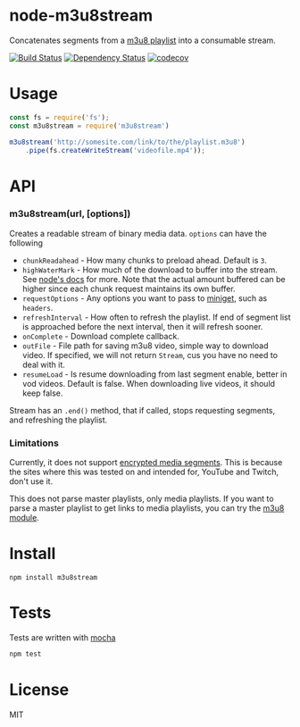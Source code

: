 # node-m3u8stream

Concatenates segments from a [m3u8 playlist](https://tools.ietf.org/html/draft-pantos-http-live-streaming-20) into a consumable stream.

[![Build Status](https://secure.travis-ci.org/fent/node-m3u8stream.svg)](http://travis-ci.org/fent/node-m3u8stream)
[![Dependency Status](https://david-dm.org/fent/node-m3u8stream.svg)](https://david-dm.org/fent/node-m3u8stream)
[![codecov](https://codecov.io/gh/fent/node-m3u8stream/branch/master/graph/badge.svg)](https://codecov.io/gh/fent/node-m3u8stream)


# Usage

```js
const fs = require('fs');
const m3u8stream = require('m3u8stream')

m3u8stream('http://somesite.com/link/to/the/playlist.m3u8')
    .pipe(fs.createWriteStream('videofile.mp4'));
```


# API

### m3u8stream(url, [options])

Creates a readable stream of binary media data. `options` can have the following

* `chunkReadahead` - How many chunks to preload ahead. Default is `3`.
* `highWaterMark` - How much of the download to buffer into the stream. See [node's docs](https://nodejs.org/api/stream.html#stream_constructor_new_stream_writable_options) for more. Note that the actual amount buffered can be higher since each chunk request maintains its own buffer.
* `requestOptions` - Any options you want to pass to [miniget](https://github.com/fent/node-miniget), such as `headers`.
* `refreshInterval` - How often to refresh the playlist. If end of segment list is approached before the next interval, then it will refresh sooner.
* `onComplete` - Download complete callback.
* `outFile` - File path for saving m3u8 video, simple way to download video. If specified, we will not return `Stream`, cus you have no need to deal with it.
* `resumeLoad` - Is resume downloading from last segment enable, better in vod videos. Default is false. When downloading live videos, it should keep false.

Stream has an `.end()` method, that if called, stops requesting segments, and refreshing the playlist.

### Limitations

Currently, it does not support [encrypted media segments](https://tools.ietf.org/html/draft-pantos-http-live-streaming-20#section-4.3.2.4). This is because the sites where this was tested on and intended for, YouTube and Twitch, don't use it.

This does not parse master playlists, only media playlists. If you want to parse a master playlist to get links to media playlists, you can try the [m3u8 module](https://github.com/tedconf/node-m3u8).


# Install

    npm install m3u8stream


# Tests
Tests are written with [mocha](https://mochajs.org)

```bash
npm test
```

# License
MIT
